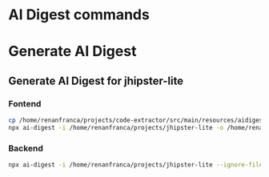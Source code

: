 # AI Digest commands

# Generate AI Digest

## Generate AI Digest for jhipster-lite

### Fontend

```bash
cp /home/renanfranca/projects/code-extractor/src/main/resources/aidigest/.aidigestignore-jhlite-frontend /home/renanfranca/projects/jhipster-lite/target/.aidigestignore-jhlite-frontend
npx ai-digest -i /home/renanfranca/projects/jhipster-lite -o /home/renanfranca/projects/code-extractor/target/aidigest/jhlite-frontend/codebase.md --ignore-file target/.aidigestignore-jhlite-frontend --show-output-files --whitespace-removal
```

### Backend

```bash
npx ai-digest -i /home/renanfranca/projects/jhipster-lite --ignore-file /home/renanfranca/projects/code-extractor/src/main/resources/aidigest/.aidigestignore-jhlite-backend --show-output-files
```
